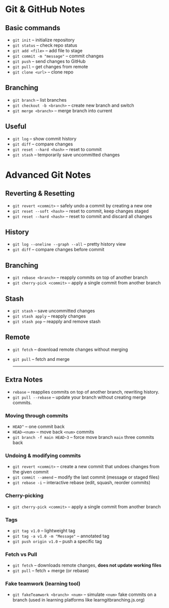 # Git & GitHub Notes

## Basic commands
- `git init` – initialize repository
- `git status` – check repo status
- `git add <file>` – add file to stage
- `git commit -m "message"` – commit changes
- `git push` – send changes to GitHub
- `git pull` – get changes from remote
- `git clone <url>` – clone repo

## Branching
- `git branch` – list branches
- `git checkout -b <branch>` – create new branch and switch
- `git merge <branch>` – merge branch into current

## Useful
- `git log` – show commit history
- `git diff` – compare changes
- `git reset --hard <hash>` – reset to commit
- `git stash` – temporarily save uncommitted changes

# Advanced Git Notes

## Reverting & Resetting
- `git revert <commit>` – safely undo a commit by creating a new one
- `git reset --soft <hash>` – reset to commit, keep changes staged
- `git reset --hard <hash>` – reset to commit and discard all changes

## History
- `git log --oneline --graph --all` – pretty history view
- `git diff` – compare changes before commit

## Branching
- `git rebase <branch>` – reapply commits on top of another branch
- `git cherry-pick <commit>` – apply a single commit from another branch

## Stash
- `git stash` – save uncommitted changes
- `git stash apply` – reapply changes
- `git stash pop` – reapply and remove stash

## Remote
- `git fetch` – download remote changes without merging
- `git pull` – fetch and merge

  ---

## Extra Notes

- `rebase` – reapplies commits on top of another branch, rewriting history.  
- `git pull --rebase` – update your branch without creating merge commits.  

### Moving through commits
- `HEAD^` – one commit back  
- `HEAD~<num>` – move back `<num>` commits  
- `git branch -f main HEAD~3` – force move branch `main` three commits back  

### Undoing & modifying commits
- `git revert <commit>` – create a new commit that undoes changes from the given commit  
- `git commit --amend` – modify the last commit (message or staged files)  
- `git rebase -i` – interactive rebase (edit, squash, reorder commits)  

### Cherry-picking
- `git cherry-pick <commit>` – apply a single commit from another branch  

### Tags
- `git tag v1.0` – lightweight tag  
- `git tag -a v1.0 -m "Message"` – annotated tag  
- `git push origin v1.0` – push a specific tag  

### Fetch vs Pull
- `git fetch` – downloads remote changes, **does not update working files**  
- `git pull` – fetch + merge (or rebase)  

### Fake teamwork (learning tool)
- `git fakeTeamwork <branch> <num>` – simulate `<num>` fake commits on a branch (used in learning platforms like learngitbranching.js.org)

 
